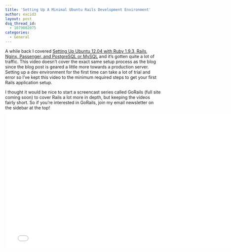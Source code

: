 ```yaml
---
title: 'Setting Up A Minimal Ubuntu Rails Development Environment'
author: excid3
layout: post
dsq_thread_id:
  - 1079082075
categories:
  - General
---
```

A while back I covered [Setting Up Ubuntu 12.04 with Ruby 1.9.3, Rails, Nginx, Passenger, and PostgreSQL or MySQL][1] and it’s gotten quite a lot of traffic. This video doesn’t cover the exact same setup process as the blog since the blog post is geared a little more towards a production server. Setting up a dev environment for the first time can take a lot of trial and error so I’ve kept this video to the minimum required steps to get your first Rails application setup.

I thought it would be nice to start a screencast series called GoRails (full site coming soon) to cover Rails a lot more in depth, but keeping the videos fairly short. So if you’re interested in GoRails, join my email newsletter on the sidebar at the top!

   [1]: http://excid3.com/blog/setting-up-ubuntu-12-04-with-ruby-1-9-3-nginx-passenger-and-postgresql-or-mysql/

<iframe src="//player.vimeo.com/video/59366882?title=0&amp;byline=0&amp;portrait=0&amp;color=ffffff" width="770" height="433" frameborder="0" webkitallowfullscreen mozallowfullscreen allowfullscreen></iframe>
